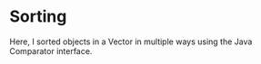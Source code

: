 # Sorting

Here, I sorted objects in a Vector in multiple ways using the Java Comparator interface.
